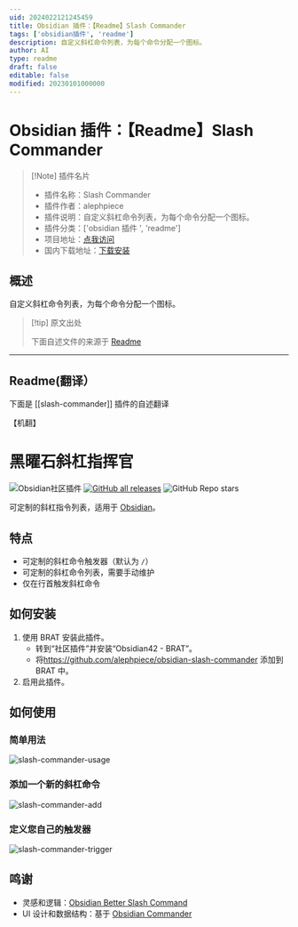 ```yaml
---
uid: 2024022121245459
title: Obsidian 插件：【Readme】Slash Commander
tags: ['obsidian插件', 'readme']
description: 自定义斜杠命令列表，为每个命令分配一个图标。
author: AI
type: readme
draft: false
editable: false
modified: 20230101000000
---
```


# Obsidian 插件：【Readme】Slash Commander

> [!Note] 插件名片
> - 插件名称：Slash Commander
> - 插件作者：alephpiece
> - 插件说明：自定义斜杠命令列表，为每个命令分配一个图标。
> - 插件分类：['obsidian 插件 ', 'readme']
> - 项目地址：[点我访问](https://github.com/alephpiece/obsidian-slash-commander)
> - 国内下载地址：[下载安装](https://pkmer.cn/products/plugin/pluginMarket/?slash-commander)

## 概述

自定义斜杠命令列表，为每个命令分配一个图标。

> [!tip] 原文出处
>
>下面自述文件的来源于 [Readme](https://ghproxy.net/https://raw.githubusercontent.com/alephpiece/obsidian-slash-commander/main/README.md)

---

## Readme(翻译）

下面是 [[slash-commander]] 插件的自述翻译

【机翻】

# 黑曜石斜杠指挥官

![Obsidian社区插件](https://img.shields.io/badge/dynamic/json?url=https%3A%2F%2Fraw.githubusercontent.com%2Fobsidianmd%2Fobsidian-releases%2Fmaster%2Fcommunity-plugin-stats.json&query=%24%5B%22slash-commander%22%5D.downloads&logo=obsidian&label=downloads) [![GitHub all releases](https://img.shields.io/github/downloads/alephpiece/obsidian-slash-commander/total?logo=GitHub)](https://github.com/alephpiece/obsidian-slash-commander/releases) ![GitHub Repo stars](https://custom-icon-badges.demolab.com/github/stars/alephpiece/obsidian-slash-commander?logo=star)

可定制的斜杠指令列表，适用于 [Obsidian](https://obsidian.md)。

## 特点

- 可定制的斜杠命令触发器（默认为 `/`）
- 可定制的斜杠命令列表，需要手动维护
- 仅在行首触发斜杠命令

## 如何安装

1. 使用 BRAT 安装此插件。
   - 转到“社区插件”并安装“Obsidian42 - BRAT”。
   - 将<https://github.com/alephpiece/obsidian-slash-commander> 添加到 BRAT 中。
2. 启用此插件。

## 如何使用

### 简单用法

![slash-commander-usage](https://cdn.pkmer.cn/covers/slash-commander_1_3.gif!pkmer)

### 添加一个新的斜杠命令

![slash-commander-add](https://cdn.pkmer.cn/covers/slash-commander_1_4.gif!pkmer)

### 定义您自己的触发器

![slash-commander-trigger](https://cdn.pkmer.cn/covers/slash-commander_1_5.gif!pkmer)

## 鸣谢

- 灵感和逻辑：[Obsidian Better Slash Command](https://github.com/SPiCaRiA/obsidian-better-slash-commands)
- UI 设计和数据结构：基于 [Obsidian Commander](https://github.com/phibr0/obsidian-commander)



